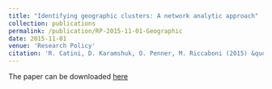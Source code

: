 ```yaml
---
title: "Identifying geographic clusters: A network analytic approach"
collection: publications
permalink: /publication/RP-2015-11-01-Geographic
date: 2015-11-01
venue: 'Research Policy'
citation: 'R. Catini, D. Karamshuk, O. Penner, M. Riccaboni (2015) &quot;Identifying geographic clusters: A network analytics approach&quot; <i>Research Policy</i>. 44(9)'
---
```

The paper can be downloaded [here]()

